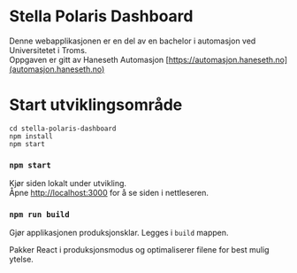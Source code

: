 # Stella Polaris Dashboard
Denne webapplikasjonen er en del av en bachelor i automasjon ved Universitetet i Troms.<br>
Oppgaven er gitt av Haneseth Automasjon [https://automasjon.haneseth.no](automasjon.haneseth.no)

# Start utviklingsområde

```
cd stella-polaris-dashboard
npm install
npm start
```

### `npm start`

Kjør siden lokalt under utvikling.<br>
Åpne [http://localhost:3000](http://localhost:3000) for å se siden i nettleseren.

### `npm run build`

Gjør applikasjonen produksjonsklar. Legges i `build` mappen.<br>

Pakker React i produksjonsmodus og optimaliserer filene for best mulig ytelse.

